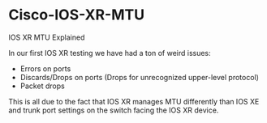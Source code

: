 # Cisco-IOS-XR-MTU
IOS XR MTU Explained

In our first IOS XR testing we have had a ton of weird issues:
- Errors on ports
- Discards/Drops on ports (Drops for unrecognized upper-level protocol)
- Packet drops

This is all due to the fact that IOS XR manages MTU differently than IOS XE and trunk port settings on the switch facing the IOS XR device.

